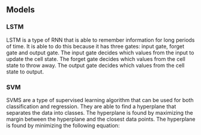 ## Models


### LSTM
LSTM is a type of RNN that is able to remember information for long periods of time. It is able to do this because it has three gates: input gate, forget gate and output gate. The input gate decides which values from the input to update the cell state. The forget gate decides which values from the cell state to throw away. The output gate decides which values from the cell state to output.


### SVM
SVMS are a type of supervised learning algorithm that can be used for both classification and regression. They are able to find a hyperplane that separates the data into classes. The hyperplane is found by maximizing the margin between the hyperplane and the closest data points. The hyperplane is found by minimizing the following equation: